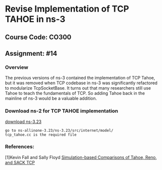 # Revise Implementation of TCP TAHOE in ns-3

## Course Code: CO300

## Assignment: #14

### Overview
The previous versions of ns-3 contained the implementation of TCP Tahoe, but it was
removed when TCP codebase in ns-3 was significantly refactored to modularize
TcpSocketBase. It turns out that many researchers still use Tahoe to teach the fundamentals
of TCP. So adding Tahoe back in the mainline of ns-3 would be a valuable addition.


### Download ns-2 for TCP TAHOE implementation
[download ns-3.23](https://www.nsnam.org/releases/ns-3-23/)   

    go to ns-allinone-3.23/ns-3.23/src/internet/model/
    tcp_tahoe.cc is the required file



### References:
[1]Kevin Fall and Sally Floyd [Simulation-based Comparisons of Tahoe, Reno, and SACK TCP](https://www.icir.org/floyd/papers/sacks.pdf)



